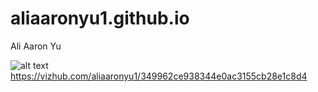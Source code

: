 # aliaaronyu1.github.io

Ali Aaron Yu


![alt text](https://github.com/aliaaronyu1/aliaaronyu1.github.io/image.jpg?raw=true)
https://vizhub.com/aliaaronyu1/349962ce938344e0ac3155cb28e1c8d4

